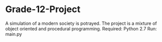 # Grade-12-Project
A simulation of a modern society is potrayed. The project is a mixture of object oriented and procedural programming.
Required: Python 2.7
Run: main.py
